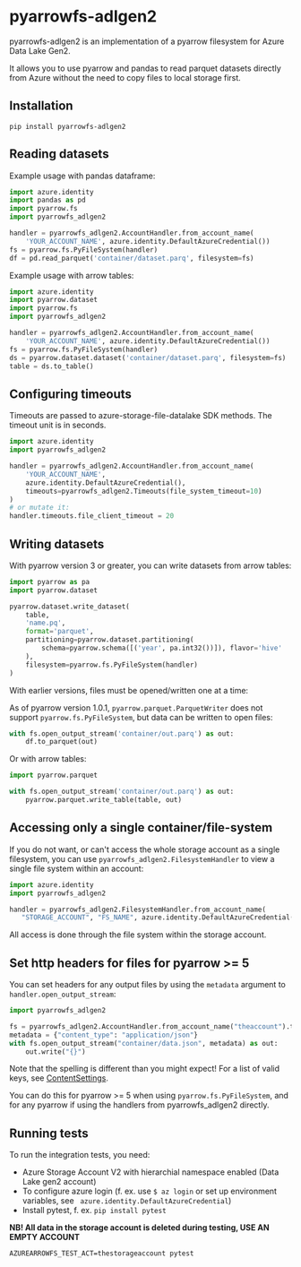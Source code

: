 pyarrowfs-adlgen2
==

pyarrowfs-adlgen2 is an implementation of a pyarrow filesystem for Azure Data Lake Gen2.

It allows you to use pyarrow and pandas to read parquet datasets directly from Azure without the need to copy files to local storage first.

Installation
--

`pip install pyarrowfs-adlgen2`

Reading datasets
--

Example usage with pandas dataframe:

```python
import azure.identity
import pandas as pd
import pyarrow.fs
import pyarrowfs_adlgen2

handler = pyarrowfs_adlgen2.AccountHandler.from_account_name(
    'YOUR_ACCOUNT_NAME', azure.identity.DefaultAzureCredential())
fs = pyarrow.fs.PyFileSystem(handler)
df = pd.read_parquet('container/dataset.parq', filesystem=fs)
```

Example usage with arrow tables:

```python
import azure.identity
import pyarrow.dataset
import pyarrow.fs
import pyarrowfs_adlgen2

handler = pyarrowfs_adlgen2.AccountHandler.from_account_name(
    'YOUR_ACCOUNT_NAME', azure.identity.DefaultAzureCredential())
fs = pyarrow.fs.PyFileSystem(handler)
ds = pyarrow.dataset.dataset('container/dataset.parq', filesystem=fs)
table = ds.to_table()
```

Configuring timeouts
--

Timeouts are passed to azure-storage-file-datalake SDK methods. The timeout unit is in seconds.

```python
import azure.identity
import pyarrowfs_adlgen2

handler = pyarrowfs_adlgen2.AccountHandler.from_account_name(
    'YOUR_ACCOUNT_NAME',
    azure.identity.DefaultAzureCredential(),
    timeouts=pyarrowfs_adlgen2.Timeouts(file_system_timeout=10)
)
# or mutate it:
handler.timeouts.file_client_timeout = 20
```

Writing datasets
--

With pyarrow version 3 or greater, you can write datasets from arrow tables:

```python
import pyarrow as pa
import pyarrow.dataset

pyarrow.dataset.write_dataset(
    table,
    'name.pq',
    format='parquet',
    partitioning=pyarrow.dataset.partitioning(
        schema=pyarrow.schema([('year', pa.int32())]), flavor='hive'
    ),
    filesystem=pyarrow.fs.PyFileSystem(handler)
)
```

With earlier versions, files must be opened/written one at a time:

As of pyarrow version 1.0.1, `pyarrow.parquet.ParquetWriter` does not support `pyarrow.fs.PyFileSystem`, but data can be written to open files:

```python
with fs.open_output_stream('container/out.parq') as out:
    df.to_parquet(out)
```

Or with arrow tables:

```python
import pyarrow.parquet

with fs.open_output_stream('container/out.parq') as out:
    pyarrow.parquet.write_table(table, out)
```

Accessing only a single container/file-system
--

If you do not want, or can't access the whole storage account as a single filesystem, you can use `pyarrowfs_adlgen2.FilesystemHandler` to view a single file system within an account:

```python
import azure.identity
import pyarrowfs_adlgen2

handler = pyarrowfs_adlgen2.FilesystemHandler.from_account_name(
   "STORAGE_ACCOUNT", "FS_NAME", azure.identity.DefaultAzureCredential())
```

All access is done through the file system within the storage account.

Set http headers for files for pyarrow >= 5
--

You can set headers for any output files by using the `metadata` argument to `handler.open_output_stream`:

```python
import pyarrowfs_adlgen2

fs = pyarrowfs_adlgen2.AccountHandler.from_account_name("theaccount").to_fs()
metadata = {"content_type": "application/json"}
with fs.open_output_stream("container/data.json", metadata) as out:
    out.write("{}")
```

Note that the spelling is different than you might expect! For a list of valid keys, see
[ContentSettings](https://docs.microsoft.com/en-us/python/api/azure-storage-file-datalake/azure.storage.filedatalake.contentsettings?view=azure-python).

You can do this for pyarrow >= 5 when using `pyarrow.fs.PyFileSystem`, and for any pyarrow if using the handlers
from pyarrowfs_adlgen2 directly.


Running tests
--

To run the integration tests, you need:

- Azure Storage Account V2 with hierarchial namespace enabled (Data Lake gen2 account)
- To configure azure login (f. ex. use `$ az login` or set up environment variables, see ` azure.identity.DefaultAzureCredential`)
- Install pytest, f. ex. `pip install pytest`

**NB! All data in the storage account is deleted during testing, USE AN EMPTY ACCOUNT**

```
AZUREARROWFS_TEST_ACT=thestorageaccount pytest
```

